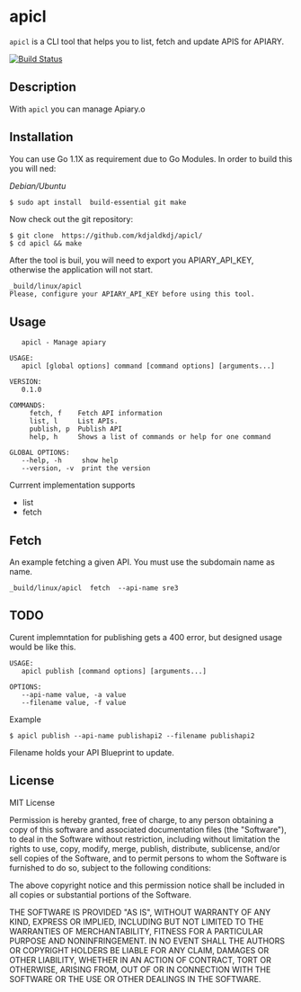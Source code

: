 # apicl

`apicl` is a CLI tool that helps you to list, fetch and update APIS for APIARY.

[![Build Status](https://travis-ci.org/nephyer/apicl.svg?branch=master)](https://travis-ci.org/nephyer/apicl)

## Description

With `apicl` you can manage Apiary.o

## Installation

You can use Go 1.1X as requirement due to Go Modules. In order to  build this  you will ned:

*Debian/Ubuntu*
```bash
$ sudo apt install  build-essential git make
```

Now check out the git repository: 

```
$ git clone  https://github.com/kdjaldkdj/apicl/
$ cd apicl && make
```

After the tool is buil, you will need to export you APIARY_API_KEY, otherwise the application
will  not start.

```
_build/linux/apicl 
Please, configure your APIARY_API_KEY before using this tool.
```

## Usage

```NAME:
   apicl - Manage apiary

USAGE:
   apicl [global options] command [command options] [arguments...]

VERSION:
   0.1.0

COMMANDS:
     fetch, f    Fetch API information
     list, l     List APIs.
     publish, p  Publish API
     help, h     Shows a list of commands or help for one command

GLOBAL OPTIONS:
   --help, -h     show help
   --version, -v  print the version
```

Currrent implementation supports 
 * list
 * fetch

## Fetch 

An example fetching a given API. You must use the subdomain name as name.

```
_build/linux/apicl  fetch  --api-name sre3
```

## TODO

Curent implemntation for publishing gets a 400 error, but designed usage would be like this.

```
USAGE:
   apicl publish [command options] [arguments...]

OPTIONS:
   --api-name value, -a value  
   --filename value, -f value
```
Example

`$ apicl publish --api-name publishapi2 --filename publishapi2`

Filename holds your API Blueprint to update.



## License


MIT License

Permission is hereby granted, free of charge, to any person obtaining
a copy of this software and associated documentation files (the
"Software"), to deal in the Software without restriction, including
without limitation the rights to use, copy, modify, merge, publish,
distribute, sublicense, and/or sell copies of the Software, and to
permit persons to whom the Software is furnished to do so, subject to
the following conditions:

The above copyright notice and this permission notice shall be
included in all copies or substantial portions of the Software.

THE SOFTWARE IS PROVIDED "AS IS", WITHOUT WARRANTY OF ANY KIND,
EXPRESS OR IMPLIED, INCLUDING BUT NOT LIMITED TO THE WARRANTIES OF
MERCHANTABILITY, FITNESS FOR A PARTICULAR PURPOSE AND
NONINFRINGEMENT. IN NO EVENT SHALL THE AUTHORS OR COPYRIGHT HOLDERS BE
LIABLE FOR ANY CLAIM, DAMAGES OR OTHER LIABILITY, WHETHER IN AN ACTION
OF CONTRACT, TORT OR OTHERWISE, ARISING FROM, OUT OF OR IN CONNECTION
WITH THE SOFTWARE OR THE USE OR OTHER DEALINGS IN THE SOFTWARE.

